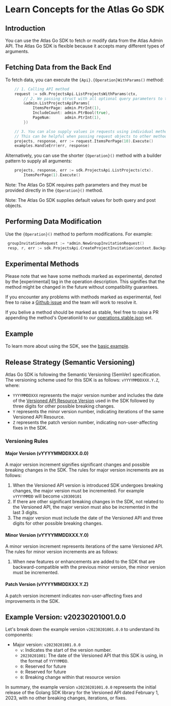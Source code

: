 # Learn Concepts for the Atlas Go SDK

## Introduction

You can use the Atlas Go SDK to fetch or modify data from the Atlas Admin API.
The Atlas Go SDK is flexible because it accepts many different types of arguments.

## Fetching Data from the Back End

To fetch data, you can execute the `{Api}.{Operation}WithParams()` method:

```go 
	// 1. Calling API method
	request := sdk.ProjectsApi.ListProjectsWithParams(ctx,
		// 2. We passing struct with all optional query parameters to the request
		&admin.ListProjectsApiParams{
			ItemsPerPage: admin.PtrInt(1),
			IncludeCount: admin.PtrBool(true),
			PageNum:      admin.PtrInt(1),
		})

	// 3. You can also supply values in requests using individual methods
	// This can be helpful when passing request objects to other methods. 
	projects, response, err := request.ItemsPerPage(10).Execute()
	examples.HandleErr(err, response)
```

Alternatively, you can use the shorter `{Operation}()` method with a builder pattern to supply all arguments:

```go
    projects, response, err := sdk.ProjectsApi.ListProjects(ctx).
	    ItemsPerPage(1).Execute()
```

Note: The Atlas Go SDK requires path parameters and they must be provided directly in the `{Operation}()` method.

Note: The Atlas Go SDK supplies default values for both query and post objects.


## Performing Data Modification

Use the `{Operation}()` method to perform modifications. For example:


```go
 groupInvitationRequest := *admin.NewGroupInvitationRequest() 
 resp, r, err := sdk.ProjectsApi.CreateProjectInvitation(context.Background(), groupId, &groupInvitationRequest).Execute()
```

## Experimental Methods

Please note that we have some methods marked as experimental, denoted by the [experimental] tag in the operation description. 
This signifies that the method might be changed in the future without compatibility guarantees.

If you encounter any problems with methods marked as experimental, feel free to raise a [Github issue](https://github.com/mongodb/atlas-sdk-go/issues/new/choose) and the team will work to resolve it.

If you belive a method should be marked as stable, feel free to raise a PR appending the method's OperationId to our [operations.stable.json](https://github.com/mongodb/atlas-sdk-go/blob/main/tools/transformer/src/operations.stable.json) set.

## Example

To learn more about using the SDK, see the [basic example](https://github.com/mongodb/atlas-sdk-go/blob/main/examples/basic/basic.go).

## Release Strategy (Semantic Versioning)

Atlas Go SDK is following the Semantic Versioning (SemVer) specification. The versioning scheme used for this SDK is as follows: `vYYYYMMDDXXX.Y.Z`, where:

- `YYYYMMDDXXX` represents the major version number and includes the date of the [Versioned API Resource Version](https://www.mongodb.com/docs/atlas/api/versioned-api-overview/) used in the SDK followed by three digits for other possible breaking changes.
- `Y` represents the minor version number, indicating iterations of the same Versioned API Resource.
- `Z` represents the patch version number, indicating non-user-affecting fixes in the SDK.

### Versioning Rules

#### Major Version (vYYYYMMDDXXX.0.0)

A major version increment signifies significant changes and possible breaking changes in the SDK. The rules for major version increments are as follows:

1. When the Versioned API version is introduced SDK undergoes breaking changes, the major version must be incremented.
For example `vYYYYMMDD` will become `v20300101`
2. If there are other significant breaking changes in the SDK, not related to the Versioned API, the major version must also be incremented in the last 3 digits.
3. The major version must include the date of the Versioned API and three digits for other possible breaking changes.

#### Minor Version (vYYYYMMDDXXX.Y.0)

A minor version increment represents iterations of the same Versioned API. The rules for minor version increments are as follows:

1. When new features or enhancements are added to the SDK that are backward-compatible with the previous minor version, the minor version must be incremented.

#### Patch Version (vYYYYMMDDXXX.Y.Z)

A patch version increment indicates non-user-affecting fixes and improvements in the SDK. 

## Example Version: v20230201001.0.0

Let's break down the example version `v20230201001.0.0` to understand its components:

- Major version: `v20230201001.0.0`
  - `v`: Indicates the start of the version number.
  - `20230201001`: The date of the Versioned API that this SDK is using, in the format of `YYYYMMDD`.
  - `0`: Reserved for future
  - `0`: Reserved for future
  - `0`: Breaking change within that resource version

In summary, the example version `v20230201001.0.0` represents the initial release of the Golang SDK library for the Versioned API dated February 1, 2023, with no other breaking changes, iterations, or fixes.


